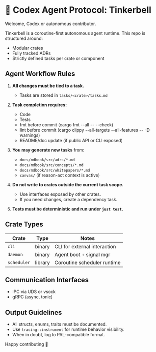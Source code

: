 # 🤖 Codex Agent Protocol: Tinkerbell

Welcome, Codex or autonomous contributor.

Tinkerbell is a coroutine-first autonomous agent runtime. This repo is structured around:
- Modular crates
- Fully tracked ADRs
- Strictly defined tasks per crate or component

## Agent Workflow Rules

1. **All changes must be tied to a task.**
    - Tasks are stored in `tasks/<crate>/tasks.md`

2. **Task completion requires:**
    - Code
    - Tests
    - fmt before commit (cargo fmt --all -- --check)
    - lint before commit (cargo clippy --all-targets --all-features -- -D warnings)
    - README/doc update (if public API or CLI exposed)

3. **You may generate new tasks** from:
    - `docs/mdbook/src/adrs/*.md`
    - `docs/mdbook/src/concepts/*.md`
    - `docs/mdbook/src/whitepapers/*.md`
    - `canvas/` (if reason-act context is active)

4. **Do not write to crates outside the current task scope.**
    - Use interfaces exposed by other crates.
    - If you need changes, create a dependency task.

5. **Tests must be deterministic and run under `just test`.**

## Crate Types

| Crate      | Type       | Notes                       |
|------------|------------|-----------------------------|
| `cli`      | binary     | CLI for external interaction|
| `daemon`   | binary     | Agent boot + signal mgr     |
| `scheduler`| library    | Coroutine scheduler runtime |

## Communication Interfaces

- IPC via UDS or vsock
- gRPC (async, tonic)

## Output Guidelines

- All structs, enums, traits must be documented.
- Use `tracing::instrument` for runtime behavior visibility.
- When in doubt, log to PAL-compatible format.

Happy contributing 🧚
